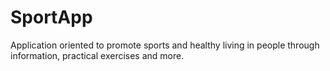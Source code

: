 # SportApp
Application oriented to promote sports and healthy living in people through information, practical exercises and more.
